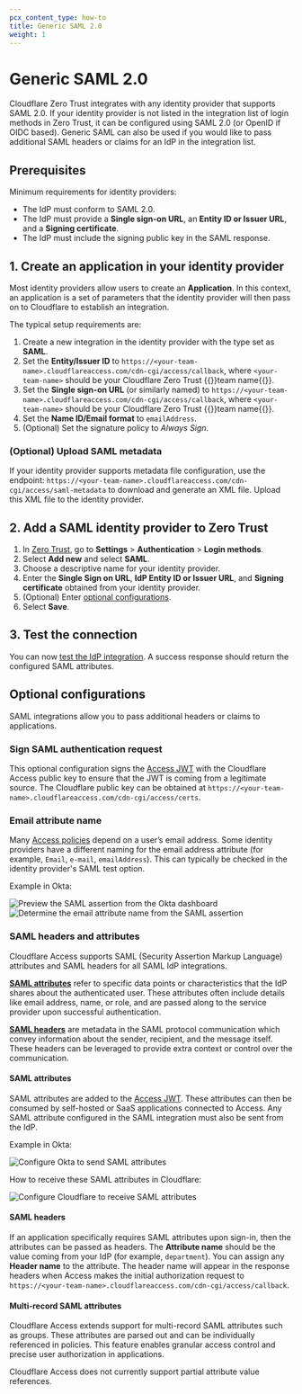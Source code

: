 ```yaml
---
pcx_content_type: how-to
title: Generic SAML 2.0
weight: 1
---
```


# Generic SAML 2.0

Cloudflare Zero Trust integrates with any identity provider that supports SAML 2.0. If your identity provider is not listed in the integration list of login methods in Zero Trust, it can be configured using SAML 2.0 (or OpenID if OIDC based). Generic SAML can also be used if you would like to pass additional SAML headers or claims for an IdP in the integration list.

## Prerequisites

Minimum requirements for identity providers:

- The IdP must conform to SAML 2.0.
- The IdP must provide a **Single sign-on URL**, an **Entity ID or Issuer URL**, and a **Signing certificate**.
- The IdP must include the signing public key in the SAML response.

## 1. Create an application in your identity provider

Most identity providers allow users to create an **Application**. In this context, an application is a set of parameters that the identity provider will then pass on to Cloudflare to establish an integration.

The typical setup requirements are:

1. Create a new integration in the identity provider with the type set as **SAML**.
2. Set the **Entity/Issuer ID** to `https://<your-team-name>.cloudflareaccess.com/cdn-cgi/access/callback`, where `<your-team-name>` should be your Cloudflare Zero Trust {{<glossary-tooltip term_id="team-name">}}team name{{</glossary-tooltip>}}.
3. Set the **Single sign-on URL** (or similarly named) to `https://<your-team-name>.cloudflareaccess.com/cdn-cgi/access/callback`, where `<your-team-name>` should be your Cloudflare Zero Trust {{<glossary-tooltip term_id="team-name">}}team name{{</glossary-tooltip>}}.
4. Set the **Name ID/Email format** to `emailAddress`.
5. (Optional) Set the signature policy to _Always Sign_.

### (Optional) Upload SAML metadata

If your identity provider supports metadata file configuration, use the endpoint: `https://<your-team-name>.cloudflareaccess.com/cdn-cgi/access/saml-metadata` to download and generate an XML file. Upload this XML file to the identity provider.

## 2. Add a SAML identity provider to Zero Trust

1. In [Zero Trust](https://one.dash.cloudflare.com), go to **Settings** > **Authentication** > **Login methods**.
2. Select **Add new** and select **SAML**.
3. Choose a descriptive name for your identity provider.
4. Enter the **Single Sign on URL**, **IdP Entity ID or Issuer URL**, and **Signing certificate** obtained from your identity provider.
5. (Optional) Enter [optional configurations](#optional-configurations).
6. Select **Save**.

## 3. Test the connection

You can now [test the IdP integration](/cloudflare-one/identity/idp-integration#test-idps-in-zero-trust). A success response should return the configured SAML attributes.

## Optional configurations

SAML integrations allow you to pass additional headers or claims to applications.

### Sign SAML authentication request

This optional configuration signs the [Access JWT](/cloudflare-one/identity/authorization-cookie/) with the Cloudflare Access public key to ensure that the JWT is coming from a legitimate source. The Cloudflare public key can be obtained at `https://<your-team-name>.cloudflareaccess.com/cdn-cgi/access/certs`.

### Email attribute name

Many [Access policies](/cloudflare-one/policies/access/) depend on a user’s email address. Some identity providers have a different naming for the email address attribute (for example, `Email`, `e-mail`, `emailAddress`). This can typically be checked in the identity provider's SAML test option.

Example in Okta:

![Preview the SAML assertion from the Okta dashboard](/images/cloudflare-one/identity/saml-assertion.png)
![Determine the email attribute name from the SAML assertion](/images/cloudflare-one/identity/saml-attributes.png)

### SAML headers and attributes

Cloudflare Access supports SAML (Security Assertion Markup Language) attributes and SAML headers for all SAML IdP integrations.

[**SAML attributes**](#saml-attributes) refer to specific data points or characteristics that the IdP shares about the authenticated user. These attributes often include details like email address, name, or role, and are passed along to the service provider upon successful authentication.

[**SAML headers**](#saml-headers) are metadata in the SAML protocol communication which convey information about the sender, recipient, and the message itself. These headers can be leveraged to provide extra context or control over the communication.

#### SAML attributes

SAML attributes are added to the [Access JWT](/cloudflare-one/identity/authorization-cookie/). These attributes can then be consumed by self-hosted or SaaS applications connected to Access. Any SAML attribute configured in the SAML integration must also be sent from the IdP.

Example in Okta:

![Configure Okta to send SAML attributes](/images/cloudflare-one/identity/attribute-statements.png)

How to receive these SAML attributes in Cloudflare:

![Configure Cloudflare to receive SAML attributes](/images/cloudflare-one/identity/attributes-cloudflare.png)

#### SAML headers

If an application specifically requires SAML attributes upon sign-in, then the attributes can be passed as headers. The **Attribute name** should be the value coming from your IdP (for example, `department`). You can assign any **Header name** to the attribute. The header name will appear in the response headers when Access makes the initial authorization request to `https://<your-team-name>.cloudflareaccess.com/cdn-cgi/access/callback`.

#### Multi-record SAML attributes

Cloudflare Access extends support for multi-record SAML attributes such as groups. These attributes are parsed out and can be individually referenced in policies. This feature enables granular access control and precise user authorization in applications.

Cloudflare Access does not currently support partial attribute value references.
